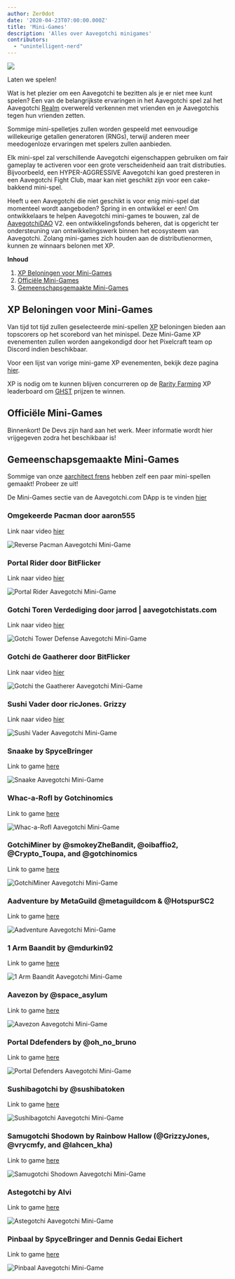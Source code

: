 ```yaml
---
author: Zer0dot
date: '2020-04-23T07:00:00.000Z'
title: 'Mini-Games'
description: 'Alles over Aavegotchi minigames'
contributors:
  - "unintelligent-nerd"
---
```


<div class="headerImageContainer">
<img class="headerImage" src="/minigames/gotchi_btc_gamer.png">
<p class="headerImageText">Laten we spelen!</p>
</div>

Wat is het plezier om een Aavegotchi te bezitten als je er niet mee kunt spelen? Een van de belangrijkste ervaringen in het Aavegotchi spel zal het Aavegotchi [Realm](/gotchiverse) overwereld verkennen met vrienden en je Aavegotchis tegen hun vrienden zetten.

Sommige mini-spelletjes zullen worden gespeeld met eenvoudige willekeurige getallen generatoren (RNGs), terwijl anderen meer meedogenloze ervaringen met spelers zullen aanbieden.

Elk mini-spel zal verschillende Aavegotchi eigenschappen gebruiken om fair gameplay te activeren voor een grote verscheidenheid aan trait distributies. Bijvoorbeeld, een HYPER-AGGRESSIVE Aavegotchi kan goed presteren in een Aavegotchi Fight Club, maar kan niet geschikt zijn voor een cake-bakkend mini-spel.

Heeft u een Aavegotchi die niet geschikt is voor enig mini-spel dat momenteel wordt aangeboden? Spring in en ontwikkel er een! Om ontwikkelaars te helpen Aavegotchi mini-games te bouwen, zal de [AavegotchiDAO](/dao) V2. een ontwikkelingsfonds beheren, dat is opgericht ter ondersteuning van ontwikkelingswerk binnen het ecosysteem van Aavegotchi. Zolang mini-games zich houden aan de distributienormen, kunnen ze winnaars belonen met XP.

<div class="contentsBox">

**Inhoud**

<ol>
<li><a href=#xp-rewards-for-mini-games>XP Beloningen voor Mini-Games</a></li>
<li><a href=#official-mini-games>Officiële Mini-Games</a></li>
<li><a href=#community-created-mini-games>Gemeenschapsgemaakte Mini-Games</a></li>
</ol>

</div>

## XP Beloningen voor Mini-Games
Van tijd tot tijd zullen geselecteerde mini-spellen [XP](/xp) beloningen bieden aan topscorers op het scorebord van het minispel. Deze Mini-Game XP evenementen zullen worden aangekondigd door het Pixelcraft team op Discord indien beschikbaar.

Voor een lijst van vorige mini-game XP evenementen, bekijk deze pagina [hier](/minigame-xp-events).

XP is nodig om te kunnen blijven concurreren op de [Rarity Farming](/rarity-farming) XP leaderboard om [GHST](/ghst) prijzen te winnen.

## Officiële Mini-Games
Binnenkort! De Devs zijn hard aan het werk. Meer informatie wordt hier vrijgegeven zodra het beschikbaar is!

## Gemeenschapsgemaakte Mini-Games

Sommige van onze [aarchitect frens](/aarchitect) hebben zelf een paar mini-spellen gemaakt! Probeer ze uit!

De Mini-Games sectie van de Aavegotchi.com DApp is te vinden [hier](https://aavegotchi.com/minigames)

### Omgekeerde Pacman door aaron555

Link naar video [hier](https://cryptolve.com/aavegotchi_pacman/)

<img class = "bodyImage" src = "/minigames/reverse-pacman.png" alt = "Reverse Pacman Aavegotchi Mini-Game" />

### Portal Rider door BitFlicker

Link naar video [hier](https://bitflicker.tech/aavegotchi/rider/)

<img class = "bodyImage" src = "/minigames/portal-rider.png" alt = "Portal Rider Aavegotchi Mini-Game" />

### Gotchi Toren Verdediging door jarrod | aavegotchistats.com

Link naar video [hier](https://aavegotchistats.com/td)

<img class = "bodyImage" src = "/minigames/gotchi-tower-defense.png" alt = "Gotchi Tower Defense Aavegotchi Mini-Game" />

### Gotchi de Gaatherer door BitFlicker

Link naar video [hier](https://gotchigaatherer.gg/)

<img class = "bodyImage" src = "/minigames/gotchi-the-gaatherer.png" alt = "Gotchi the Gaatherer Aavegotchi Mini-Game" />

### Sushi Vader door ricJones. Grizzy

Link naar video [hier](https://sushivader.com/)

<img class = "bodyImage" src = "/minigames/sushi-vader.png" alt = "Sushi Vader Aavegotchi Mini-Game" />

### Snaake by SpyceBringer

Link to game [here](https://snaake.gg/)

<img class = "bodyImage" src = "/minigames/snaake.png" alt = "Snaake Aavegotchi Mini-Game" />

### Whac-a-Rofl by Gotchinomics

Link to game [here](https://whacarofl.com/)

<img class = "bodyImage" src = "/minigames/whac-a-rofl.png" alt = "Whac-a-Rofl Aavegotchi Mini-Game" />

### GotchiMiner by @smokeyZheBandit, @oibaffio2, @Crypto_Toupa, and @gotchinomics

Link to game [here](https://gotchiminer.rocks/)

<img class = "bodyImage" src = "/minigames/gotchiminer.png" alt = "GotchiMiner Aavegotchi Mini-Game" />

### Aadventure by MetaGuild @metaguildcom & @HotspurSC2

Link to game [here](https://hotspurhn.github.io/)

<img class = "bodyImage" src = "/minigames/aadventure.png" alt = "Aadventure Aavegotchi Mini-Game" />

### 1 Arm Baandit by @mdurkin92

Link to game [here](https://gotchi-slots-r9mxieta7-h0m13.vercel.app/)

<img class = "bodyImage" src = "/minigames/one-arm-baandit.png" alt = "1 Arm Baandit Aavegotchi Mini-Game" />

### Aavezon by @space_asylum

Link to game [here](https://mikekrow.com/games/aavezon/index.html)

<img class = "bodyImage" src = "/minigames/aavezon.png" alt = "Aavezon Aavegotchi Mini-Game" />

### Portal Ddefenders by @oh_no_bruno

Link to game [here](https://square-wildflower-4590.on.fleek.co/)

<img class = "bodyImage" src = "/minigames/portal-defenders.png" alt = "Portal Defenders Aavegotchi Mini-Game" />

### Sushibagotchi by @sushibatoken

Link to game [here](https://www.sushibatoken.com/hackathons/aavegotchi-game-jam/)

<img class = "bodyImage" src = "/minigames/sushibagotchi.png" alt = "Sushibagotchi Aavegotchi Mini-Game" />

### Samugotchi Shodown by Rainbow Hallow (@GrizzyJones, @vrycmfy, and @lahcen_kha)

Link to game [here](https://samugotchi-shodown.vercel.app/)

<img class = "bodyImage" src = "/minigames/samugotchi-shodown.png" alt = "Samugotchi Shodown Aavegotchi Mini-Game" />

### Astegotchi by Alvi

Link to game [here](https://astegotchi.aavegames.com/)

<img class = "bodyImage" src = "/minigames/astegotchi.png" alt = "Astegotchi Aavegotchi Mini-Game" />

### Pinbaal by SpyceBringer and Dennis Gedai Eichert

Link to game [here](https://pinbaal.com)

<img class = "bodyImage" src = "/minigames/pinbaal.png" alt = "Pinbaal Aavegotchi Mini-Game" />
